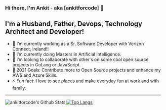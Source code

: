 ### Hi there, I'm Ankit - aka [ankitforcode] 👋

## I'm a Husband, Father, Devops, Technology Architect and Developer!
- 🔭 I’m currently working as a Sr. Software Developer with Verizon Connect, Ireland!!
- 🌱 I’m currently doing Masters in Artificial Intelligence.
- 👯 I’m looking to collaborate with other's on some cool open source projects in GoLang or JavaScript.
- 🥅 2021 Goals: Contribute more to Open Source projects and enhance my AWS and Azure Skills.
- ⚡ Fun fact: I love to see places and make everyday fun at work and with family.

---

<img align="left" alt="ankitforcode's Github Stats" src="https://github-readme-stats.vercel.app/api?username=ankitforcode&show_icons=true&hide_border=true&count_private=true&theme=merko" />

[![Top Langs](https://github-readme-stats.vercel.app/api/top-langs/?username=ankitforcode)](https://github.com/anuraghazra/github-readme-stats)
